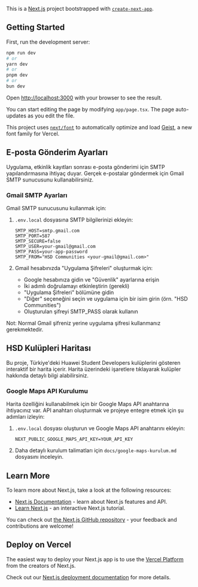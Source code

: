 This is a [Next.js](https://nextjs.org) project bootstrapped with [`create-next-app`](https://nextjs.org/docs/app/api-reference/cli/create-next-app).

## Getting Started

First, run the development server:

```bash
npm run dev
# or
yarn dev
# or
pnpm dev
# or
bun dev
```

Open [http://localhost:3000](http://localhost:3000) with your browser to see the result.

You can start editing the page by modifying `app/page.tsx`. The page auto-updates as you edit the file.

This project uses [`next/font`](https://nextjs.org/docs/app/building-your-application/optimizing/fonts) to automatically optimize and load [Geist](https://vercel.com/font), a new font family for Vercel.

## E-posta Gönderim Ayarları

Uygulama, etkinlik kayıtları sonrası e-posta gönderimi için SMTP yapılandırmasına ihtiyaç duyar. Gerçek e-postalar göndermek için Gmail SMTP sunucusunu kullanabilirsiniz.

### Gmail SMTP Ayarları

Gmail SMTP sunucusunu kullanmak için:

1. `.env.local` dosyasına SMTP bilgilerinizi ekleyin:
   ```
   SMTP_HOST=smtp.gmail.com
   SMTP_PORT=587
   SMTP_SECURE=false
   SMTP_USER=your-gmail@gmail.com
   SMTP_PASS=your-app-password
   SMTP_FROM="HSD Communities <your-gmail@gmail.com>"
   ```

2. Gmail hesabınızda "Uygulama Şifreleri" oluşturmak için:
   - Google hesabınıza gidin ve "Güvenlik" ayarlarına erişin
   - İki adımlı doğrulamayı etkinleştirin (gerekli)
   - "Uygulama Şifreleri" bölümüne gidin
   - "Diğer" seçeneğini seçin ve uygulama için bir isim girin (örn. "HSD Communities")
   - Oluşturulan şifreyi SMTP_PASS olarak kullanın

Not: Normal Gmail şifreniz yerine uygulama şifresi kullanmanız gerekmektedir.

## HSD Kulüpleri Haritası

Bu proje, Türkiye'deki Huawei Student Developers kulüplerini gösteren interaktif bir harita içerir. Harita üzerindeki işaretlere tıklayarak kulüpler hakkında detaylı bilgi alabilirsiniz.

### Google Maps API Kurulumu

Harita özelliğini kullanabilmek için bir Google Maps API anahtarına ihtiyacınız var. API anahtarı oluşturmak ve projeye entegre etmek için şu adımları izleyin:

1. `.env.local` dosyası oluşturun ve Google Maps API anahtarını ekleyin:
   ```
   NEXT_PUBLIC_GOOGLE_MAPS_API_KEY=YOUR_API_KEY
   ```

2. Daha detaylı kurulum talimatları için `docs/google-maps-kurulum.md` dosyasını inceleyin.

## Learn More

To learn more about Next.js, take a look at the following resources:

- [Next.js Documentation](https://nextjs.org/docs) - learn about Next.js features and API.
- [Learn Next.js](https://nextjs.org/learn) - an interactive Next.js tutorial.

You can check out [the Next.js GitHub repository](https://github.com/vercel/next.js) - your feedback and contributions are welcome!

## Deploy on Vercel

The easiest way to deploy your Next.js app is to use the [Vercel Platform](https://vercel.com/new?utm_medium=default-template&filter=next.js&utm_source=create-next-app&utm_campaign=create-next-app-readme) from the creators of Next.js.

Check out our [Next.js deployment documentation](https://nextjs.org/docs/app/building-your-application/deploying) for more details.
